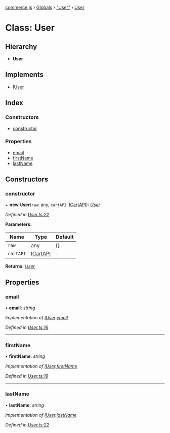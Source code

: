 [commerce.js](../README.md) › [Globals](../globals.md) › ["User"](../modules/_user_.md) › [User](_user_.user.md)

# Class: User

## Hierarchy

* **User**

## Implements

* [IUser](../interfaces/_types_.iuser.md)

## Index

### Constructors

* [constructor](_user_.user.md#constructor)

### Properties

* [email](_user_.user.md#email)
* [firstName](_user_.user.md#firstname)
* [lastName](_user_.user.md#lastname)

## Constructors

###  constructor

\+ **new User**(`raw`: any, `cartAPI`: [ICartAPI](../interfaces/_types_.icartapi.md)): *[User](_user_.user.md)*

*Defined in [User.ts:22](https://github.com/shopjs/commerce.js/blob/772e922/src/User.ts#L22)*

**Parameters:**

Name | Type | Default |
------ | ------ | ------ |
`raw` | any | {} |
`cartAPI` | [ICartAPI](../interfaces/_types_.icartapi.md) | - |

**Returns:** *[User](_user_.user.md)*

## Properties

###  email

• **email**: *string*

*Implementation of [IUser](../interfaces/_types_.iuser.md).[email](../interfaces/_types_.iuser.md#email)*

*Defined in [User.ts:16](https://github.com/shopjs/commerce.js/blob/772e922/src/User.ts#L16)*

___

###  firstName

• **firstName**: *string*

*Implementation of [IUser](../interfaces/_types_.iuser.md).[firstName](../interfaces/_types_.iuser.md#firstname)*

*Defined in [User.ts:19](https://github.com/shopjs/commerce.js/blob/772e922/src/User.ts#L19)*

___

###  lastName

• **lastName**: *string*

*Implementation of [IUser](../interfaces/_types_.iuser.md).[lastName](../interfaces/_types_.iuser.md#lastname)*

*Defined in [User.ts:22](https://github.com/shopjs/commerce.js/blob/772e922/src/User.ts#L22)*
